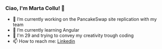 ### Ciao, I'm Marta Collu! 👋

- 🔭 I’m currently working on the PancakeSwap site replication with my team
- 🌱 I’m currently learning Angular
- 💬 I'm 29 and trying to convey my creativity trough coding
- 📫 How to reach me: [Linkedin](https://www.linkedin.com/in/marta-collu-8a0b0415b/)
